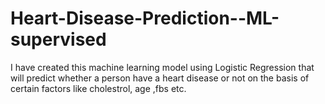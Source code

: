 # Heart-Disease-Prediction--ML-supervised
I have created this machine learning model using Logistic Regression that will predict whether a person have a heart disease or not on the basis of certain factors like cholestrol, age ,fbs etc.
